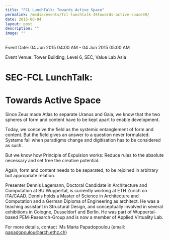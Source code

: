 ```yaml
---
title: "FCL LunchTalk: Towards Active Space"
permalink: /media/events/fcl-lunchtalk-39towards-active-space39/
date: 2015-06-04
layout: post
description: ""
image: ""
---
```


Event Date: 04 Jun 2015 04:00 AM - 04 Jun 2015 05:00 AM

Event Venue: Tower Building, Level 6, SEC, Value Lab Asia

**SEC-FCL LunchTalk:**
======================

**Towards Active Space**
========================

Since Zeus made Atlas to separate Uranus and Gaia, we know that the two spheres of form and content have to be kept apart to enable development.  
  
Today, we conceive the field as the systemic entanglement of form and content. But the field gives an answer to a question never formulated. Systems fail when paradigms change and digitisation has to be considered as such.  
  
But we know how Principle of Expulsion works: Reduce rules to the absolute necessary and set free the creative potential.  
  
Again, form and content needs to be separated, to be rejoined in arbitrary but appropriate relation.  
  
Presenter Dennis Lagemann, Doctoral Candidate in Architecture and Computation at BU Wuppertal, is currently working at ETH Zurich on ITA/CAAD. Dennis holds a Master of Science in Architecture and Computation and a German Diploma of Engineering as architect. He was a teaching assistant in Structural Design, and conceptually involved in several exhibitions in Cologne, Dusseldorf and Berlin. He was part of Wuppertal-based PEM-Research-Group and is now a member of Applied Virtuality Lab.

For more details, contact  Ms Maria Papadopoulou (email: papadopoulou@arch.ethz.ch)